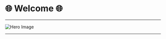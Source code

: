 # 🌐 Welcome 🌐

---

![Hero Image]([https://cdn.7tv.app/emote/01GYHZ0RT8000FQ4GSSD7H5Y4N/3x.webp )


---

